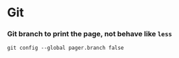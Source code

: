 # Git

### Git branch to print the page, not behave like `less`
```
git config --global pager.branch false
```
